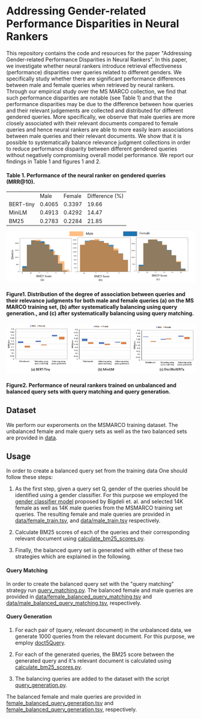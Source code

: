 # Addressing Gender-related Performance Disparities in Neural Rankers

This repository contains the code and resources for the paper 
"Addressing Gender-related Performance Disparities in Neural Rankers". 
In this paper, we investigate whether neural rankers introduce retrieval 
effectiveness (performance) disparities over queries related to different genders.
We specifically study whether there are significant performance differences between
male and female queries when retrieved by neural rankers. Through our empirical 
study over the MS MARCO collection, we find that such performance disparities are
notable (see Table 1) and that the performance disparities may be due to the difference between
how queries and their relevant judgements are collected and distributed for 
different gendered queries.  More specifically, we observe that male queries
are more closely associated with their relevant documents compared to female
queries and hence neural rankers are able to more easily learn associations
between male queries and their relevant documents. We show that it is possible
to systematically balance relevance judgment collections in order to reduce
performance disparity between different gendered queries without negatively 
compromising overall model performance.
We report our findings in Table 1 and figures 1 and 2.
#### Table 1. Performance of the neural ranker on gendered queries (MRR@10).
<table style= margin-left:auto;margin-right:auto;">
    <tr>
        <td></td>
        <td>Male</td>
        <td>Female</td>
        <td>Difference (%)</td>
    </tr>
    <tr>
        <td>BERT-tiny</td>
        <td>0.4065</td>
        <td> 0.3397</td>
        <td>19.66</td>
    </tr>
    <tr>
        <td>MiniLM</td>
        <td>0.4913</td>
        <td>0.4292</td>
        <td>14.47</td>
    </tr>
    <tr>
        <td>BM25</td>
        <td>0.2783</td>
        <td>0.2284</td>
        <td>21.85</td>
    </tr>
</table>

<p align="center">
    <img src="images/distributions.png", width="775", alt="Workflow Diagram">
</p>

#### Figure1. Distribution of the degree of association between queries and their relevance judgments for both male and female queries (a) on the MS MARCO training set, (b) after systematically balancing using query generation., and (c) after systematically balancing using query matching.

<p align="center">
    <img src="images/performance_results.png", width="775", alt="Workflow Diagram">
</p>

#### Figure2. Performance of neural rankers trained on unbalanced and balanced query sets with query matching and query generation.

## Dataset

We perform our experoments on the MSMARCO training dataset. The unbalanced female and male query sets as well as the two balanced sets are provided in [data](https://github.com/shirinssalehi/Addressing-Gender-related-Performance-Disparities-in-Neural-Rankers/tree/main/data).


## Usage

In order to create a balanced query set from the training data One should follow these steps:

1) As the first step, given a query set Q, gender of the queries should be identified using a gender classifier. For this purpose we employed the [gender classifier model](https://github.com/aminbigdeli/Text-Classification-using-Transformers) proposed by Bigdeli et. al. and selected 14K female as well as 14K male queries from the MSMARCO training set queries. The resulting female and male queries are provided in [data/female_train.tsv](https://github.com/shirinssalehi/Addressing-Gender-related-Performance-Disparities-in-Neural-Rankers/tree/main/data/female_train.tsv), and [data/male_train.tsv](https://github.com/shirinssalehi/Addressing-Gender-related-Performance-Disparities-in-Neural-Rankers/tree/main/data/male_train.tsv) respectively.
                                                                                  
2) Calculate BM25 scores of each of the queries and their corresponding relevant document using [calculate_bm25_scores.py](https://b10200cbde7d/r/gender-related-performance-gap-9BBF/calculate_bm25_scores.py).
                                                                                  
3) Finally, the balanced query set is generated with either of these two strategies which are explained in the following.

#### Query Matching
In order to create the balanced query set with the "query matching" strategy run [query_matching.py](https://b10200cbde7d/r/gender-related-performance-gap-9BBF/query_matching.py).
The balanced female and male queries are provided in [data/female_balanced_query_matching.tsv](https://b10200cbde7d/r/gender-related-performance-gap-9BBF/data/female_balanced_query_matching.tsv) and [data/male_balanced_query_matching.tsv](https://b10200cbde7d/r/gender-related-performance-gap-9BBF/data/male_balanced_query_matching.tsv), respectively.

#### Query Generation

1) For each pair of (query, relevant document) in the unbalanced data, we generate 1000 queries from the relevant document. For this purpose, we employ [doct5Query](https://github.com/castorini/docTTTTTquery).
                                                                   
2) For each of the generated queries, the BM25 score between the generated query and it's relevant document is calculated using [calculate_bm25_scores.py](https://github.com/shirinssalehi/Addressing-Gender-related-Performance-Disparities-in-Neural-Rankers/blob/main/calculate_bm25_scores.py).
3) The balancing queries are added to the dataset with the script [query_generation.py](https://github.com/shirinssalehi/Addressing-Gender-related-Performance-Disparities-in-Neural-Rankers/blob/main/query_generation.py).
                                                                   
The balanced female and male queries are provided in [female_balanced_query_generation.tsv](https://github.com/shirinssalehi/Addressing-Gender-related-Performance-Disparities-in-Neural-Rankers/tree/main/data/female_balanced_query_generation.tsv) and [female_balanced_query_generation.tsv](https://github.com/shirinssalehi/Addressing-Gender-related-Performance-Disparities-in-Neural-Rankers/tree/main/data/female_balanced_query_generation.tsv), respectively.





